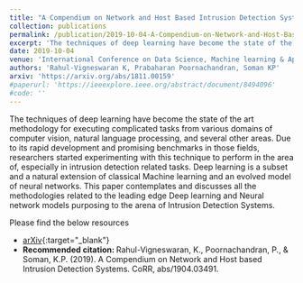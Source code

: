 ```yaml
---
title: "A Compendium on Network and Host Based Intrusion Detection Systems"
collection: publications
permalink: /publication/2019-10-04-A-Compendium-on-Network-and-Host-Based-Intrusion-Detection-Systems-2
excerpt: 'The techniques of deep learning have become the state of the art methodology for executing complicated tasks from various domains of computer vision, natural language processing, and several other areas. Due to its rapid development and promising benchmarks in those fields, researchers started experimenting with this technique to perform in the area of, especially in intrusion detection related tasks. Deep learning is a subset and a natural extension of classical Machine learning and an evolved model of neural networks. This paper contemplates and discusses all the methodologies related to the leading edge Deep learning and Neural network models purposing to the arena of Intrusion Detection Systems.'
date: 2019-10-04
venue: 'International Conference on Data Science, Machine learning & Applications (ICDSMLA)'
authors: 'Rahul-Vigneswaran K, Prabaharan Poornachandran, Soman KP'
arxiv: 'https://arxiv.org/abs/1811.00159'
#paperurl: 'https://ieeexplore.ieee.org/abstract/document/8494096'
#code: ''
---
```

The techniques of deep learning have become the state of the art methodology for executing complicated tasks from various domains of computer vision, natural language processing, and several other areas. Due to its rapid development and promising benchmarks in those fields, researchers started experimenting with this technique to perform in the area of, especially in intrusion detection related tasks. Deep learning is a subset and a natural extension of classical Machine learning and an evolved model of neural networks. This paper contemplates and discusses all the methodologies related to the leading edge Deep learning and Neural network models purposing to the arena of Intrusion Detection Systems. 

Please find the below resources
* [arXiv](https://arxiv.org/abs/1904.03491){:target="_blank"}
* <strong>Recommended citation: </strong>Rahul-Vigneswaran, K., Poornachandran, P., & Soman, K.P. (2019). A Compendium on Network and Host based Intrusion Detection Systems. CoRR, abs/1904.03491.
